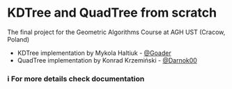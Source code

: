 # KDTree and QuadTree from scratch
 The final project for the Geometric Algorithms Course at AGH UST (Cracow, Poland)
 - KDTree implementation by Mykola Haltiuk - [@Goader](https://github.com/Goader)
 - QuadTree implementation by Konrad Krzemiński - [@Darnok00](https://github.com/Darnok00)
 
### :information_source: For more details check documentation